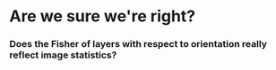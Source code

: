 # Are we sure we're right?

### Does the Fisher of layers with respect to orientation really reflect image statistics?